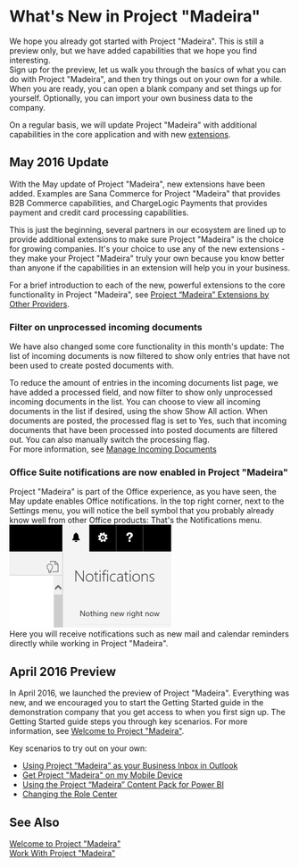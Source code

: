 <properties
	pageTitle="What's New in Project “Madeira”| Project “Madeira”"
    description="What's New" 
	services="project-madeira" 
	documentationCenter=""
	authors="edupont04"/>
<tags
    ms.service="project-madeira"
    ms.topic="article"
    ms.devlang="na"
    ms.tgt_pltfrm="na"
    ms.workload="Madeira"
    ms.date="05/12/2016"
    ms.author="edupont04" />
    
# What's New in Project "Madeira" 
We hope you already got started with Project "Madeira". This is still a preview only, but we have added capabilities that we hope you find interesting.  
Sign up for the preview, let us walk you through the basics of what you can do with Project "Madeira", and then try things out on your own for a while. When you are ready, you can open a blank company and set things up for yourself. Optionally, you can import your own business data to the company.  
  
On a regular basis, we will update Project "Madeira" with additional capabilities in the core application and with new [extensions](ui-extensions.md). 
   
## May 2016 Update
With the May update of Project "Madeira", new extensions have been added. Examples are Sana Commerce for Project "Madeira" that provides B2B Commerce capabilities, and ChargeLogic Payments that provides payment and credit card processing capabilities.  
  
This is just the beginning, several partners in our ecosystem are lined up to provide additional extensions to make sure Project "Madeira" is the choice for growing companies. It's your choice to use any of the new extensions - they make your Project "Madeira" truly your own because you know better than anyone if the capabilities in an extension will help you in your business.  
  
For a brief introduction to each of the new, powerful extensions to the core functionality in Project "Madeira", see [Project “Madeira” Extensions by Other Providers](ui-extensions-other.md).  
  
### Filter on unprocessed incoming documents
We have also changed some core functionality in this month's update: The list of incoming documents is now filtered to show only entries that have not been used to create posted documents with.  
  
To reduce the amount of entries in the incoming documents list page, we have added a processed field, and now filter to show only unprocessed incoming documents in the list. You can choose to view all incoming documents in the list if desired, using the show Show All action. When documents are posted, the processed flag is set to Yes, such that incoming documents that have been processed into posted documents are filtered out. You can also manually switch the processing flag.  
For more information, see [Manage Incoming Documents](across-income-documents.md)  

### Office Suite notifications are now enabled in Project "Madeira"
Project "Madeira" is part of the Office experience, as you have seen, the May update enables Office notifications. In the top right corner, next to the Settings menu, you will notice the bell symbol that you probably already know well from other Office products: That's the Notifications menu.  
![Notifications](./media/madeira-news/2016maynotifications.png)  
Here you will receive notifications such as new mail and calendar reminders directly while working in Project "Madeira".  
  
## April 2016 Preview
In April 2016, we launched the preview of Project "Madeira". Everything was new, and we encouraged you to start the Getting Started guide in the demonstration company that you get access to when you first sign up. The Getting Started guide steps you through key scenarios. For more information, see [Welcome to Project "Madeira"](madeira-get-started.md).  
  
Key scenarios to try out on your own:  

- [Using Project “Madeira” as your Business Inbox in Outlook](madeira-no-outlook.md)  
- [Get Project "Madeira" on my Mobile Device](install-mobile-app.md)  
- [Using the Project “Madeira” Content Pack for Power BI](madeira-powerbi.md)  
- [Changing the Role Center](change-role.md)  
  


## See Also
[Welcome to Project "Madeira"](madeira-get-started.md)  
[Work With Project "Madeira"](ui-work-product.md)  

